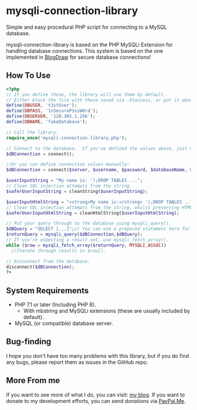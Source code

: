 # mysqli-connection-library

Simple and easy procedural PHP script for connecting to a MySQL database.

mysqli-connection-library is based on the PHP MySQLi Extension for handling database connections.  This system is based on the one implemented in [BlogDraw](https://blogdraw.com/ "BlogDraw") for secure database connections!

## How To Use

```PHP
<?php
// If you define these, the library will use them by default.  
// Either block the file with these saved via .htaccess, or put it above your web root to ensure database security.
define(DBUSER, 't3stUser');
define(DBPASS, '1nSecureP3ssW0rd');
define(DBSERVER, '128.365.1.256');
define(DBNAME, 'fakeDatabase');

// Call the library.
require_once('mysqli-connection-library.php');

// Connect to the database.  If you've defined the values above, just call this:
$dBConnection = connect();

//Or you can define connection values manually:
$dBConnection = connect($server, $username, $password, $databaseName, $port, $socket);

$userInputString = "My name is: ');DROP TABLES ...";
// Clean SQL injection attempts from the string.
$saferUserInputString = cleanString($userInputString);

$userInputHtmlString = "<strong>My name is:</strong> ');DROP TABLES ...";
// Clean SQL injection attempts from the string, whilst preserving HTML tags.
$saferUserInputHtmlString = cleanHtmlString($userInputHtmlString);

// Put your query through to the database using mysqli_query().
$dBQuery = "SELECT [...]";// You can use a prepared statement here for better security.
$returnQuery = mysqli_query($dBConnection,$dBQuery);
// If you're expecting a result set, use mysqli_fetch_array().
while ($row = mysqli_fetch_array($returnQuery, MYSQLI_ASSOC))
  //Iterate through results in $row[].

// Disconnect from the database.
disconnect($dBConnection);
?>
```

## System Requirements

- PHP 7.1 or later (Including PHP 8).
  - With mbstring and MySQLi extensions (these are usually included by default).
- MySQL (or compatible) database server.

## Bug-finding

I hope you don't have too many problems with this library, but if you do find any bugs, please report them as issues in the GitHub repo.

## More From me

If you want to see more of what I do, you can visit: [my blog](https://jamesphillipsuk.com "jamesphillipsuk.com").
If you want to donate to my development efforts, you can send donations via [PayPal.Me](https://paypal.me/JamesPhillipsUK "My PayPal.Me").

